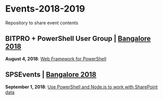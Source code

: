 # Events-2018-2019

Repository to share event contents

## BITPRO + PowerShell User Group | [Bangalore 2018](https://www.meetup.com/BangaloreITProUG/events/rnmtzpyxlbgb/)

**August 4, 2018**: [Web Framework for PowerShell](https://github.com/ChendrayanV/Events-2018-2019/blob/master/PSBUG-AUG2018-Meetup/Web%20Framework%20for%20PowerShell.pptx)

## SPSEvents | [Bangalore 2018](http://www.spsevents.org/city/Bangalore/Bangalore2018/)

**September 1, 2018**: [Use PowerShell and Node.js to work with SharePoint data](https://github.com/ChendrayanV/Events-2018-2019/blob/master/SPSEvents-SEP2018/Use%20Node.js%20and%20PowerShell%20to%20work%20with%20SharePoint%20data.pptx)